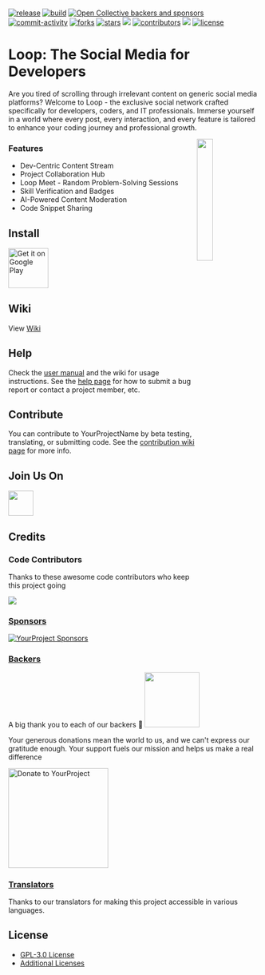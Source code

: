 <p align="center">
<img alt="" src="https://firebasestorage.googleapis.com/v0/b/aicte2-2a28b.appspot.com/o/FDyUvk90yNY2_1024_500.png?alt=media&token=fbaa2ee7-411f-4ca6-9696-45af864236a6"/>
</p>

<a href="https://github.com/GajananPalepwad/Loop/release"><img src="https://img.shields.io/github/v/release/GajananPalepwad/Loop" alt="release"/></a>
<a href="https://github.com/GajananPalepwad/Loop/actions"><img src="https://img.shields.io/github/checks-status/GajananPalepwad/Loop/main?label=build" alt="build"/></a>
<a href="https://opencollective.com/Loop"><img src="https://img.shields.io/opencollective/all/Loop" alt="Open Collective backers and sponsors"/></a>
<a href="https://github.com/GajananPalepwad/Loop/issues"><img src="https://img.shields.io/github/commit-activity/m/GajananPalepwad/Loop" alt="commit-activity"/></a>
<a href="https://github.com/GajananPalepwad/Loop/network/members"><img src="https://img.shields.io/github/forks/GajananPalepwad/Loop" alt="forks"/></a>
<a href="https://github.com/GajananPalepwad/Loop/stargazers"><img src="https://img.shields.io/github/stars/GajananPalepwad/Loop" alt="stars"/></a>
<a href="https://crowdin.com/project/Loop"><img src="https://badges.crowdin.net/Loop/localized.svg"></img></a>
<a href="https://github.com/GajananPalepwad/Loop/graphs/contributors"><img src="https://img.shields.io/github/contributors/GajananPalepwad/Loop" alt="contributors"/></a>
<a href="https://discord.gg/9ryQcpKv"><img src="https://img.shields.io/discord/1269975536189571173/1269975536189571176"></img></a>
<a href="https://github.com/GajananPalepwad/Loop/blob/main/LICENSE"><img src="https://img.shields.io/github/license/GajananPalepwad/Loop" alt="license"/></a>

# Loop: The Social Media for Developers
Are you tired of scrolling through irrelevant content on generic social media platforms? Welcome to Loop - the exclusive social network crafted specifically for developers, coders, and IT professionals. Immerse yourself in a world where every post, every interaction, and every feature is tailored to enhance your coding journey and professional growth.

<img src="https://firebasestorage.googleapis.com/v0/b/aicte2-2a28b.appspot.com/o/app_logo%20(1).png?alt=media&token=dcb44397-327e-48be-ab8e-e03f4c30f7a2" align="right" width="25%" height="25%"></img>

### Features

- Dev-Centric Content Stream
- Project Collaboration Hub
- Loop Meet - Random Problem-Solving Sessions
- Skill Verification and Badges
- AI-Powered Content Moderation
- Code Snippet Sharing

Install
---------
<div style="display:flex;">

<a href="https://play.google.com/store/apps/details?id=com.yourproject&utm_source=global_co&utm_medium=prtnr&utm_content=Mar2515&utm_campaign=PartBadge&pcampaignid=MKT-Other-global-all-co-prtnr-py-PartBadge-Mar2515-1">
    <img alt="Get it on Google Play" height="80"
        src="https://freelogopng.com/images/all_img/1664287128google-play-store-logo-png.png" /></a>

<!--

<a href="https://f-droid.org/repository/browse/?fdid=com.yourproject">
    <img alt="Get it on F-Droid" height="80"
        src="docs/graphics/logos/f-droid-badge.png"></a>

<a href="http://www.amazon.com/gp/product/B004L1G7T2/ref=mas_pm_yourproject">
    <img alt="Get it on Amazon app store" height="80"
        src="docs/graphics/logos/amazon-badge.png"/></a>
        
        -->

</div>

Wiki
----
View [Wiki](https://github.com/GajananPalepwad/Loop/wiki)

Help
----
Check the [user manual](https://yourproject.org/docs/manual.html) and the wiki for usage instructions. See the [help page](https://yourproject.org/docs/help.html) for how to submit a bug report or contact a project member, etc.

Contribute
----------
You can contribute to YourProjectName by beta testing, translating, or submitting code. 
See the [contribution wiki page](https://github.com/GajananPalepwad/Loop/wiki/Contributing) for more info.

Join Us On
----------

<a href="https://discord.gg/1269975536189571173/1269975536189571176"><img src="https://uxwing.com/wp-content/themes/uxwing/download/brands-and-social-media/discord-round-color-icon.png" height="50px"/></a>

## Credits

### Code Contributors

Thanks to these awesome code contributors who keep this project going

<a href="https://github.com/GajananPalepwad/Loop/graphs/contributors"><img src="https://opencollective.com/LoopApp/contributors.svg?width=890&button=false" /></a>

### [Sponsors](https://opencollective.com/Loop#sponsor)
<a href="https://opencollective.com/LoopApp#sponsor" target="_blank">
  <img alt="YourProject Sponsors" src="https://opencollective.com/LoopApp/sponsors.svg?width=890" />
</a>

### [Backers](https://opencollective.com/Loop#backer)

A big thank you to each of our backers 🙏
<a href="https://opencollective.com/LoopApp#backers" target="_blank"><img width=110 src="https://opencollective.com/LoopApp/backers/badge.svg?"></a>

<p>Your generous donations mean the world to us, and we can't express our gratitude enough. Your support fuels our mission and helps us make a real difference</p>

<a href="https://opencollective.com/LoopApp/donate" target="_blank">
  <img alt="Donate to YourProject" src="https://opencollective.com/LoopApp/donate/button@2x.png?color=blue" width=200 />
</a>

### [Translators](https://crowdin.com/project/yourproject/activity-stream)

Thanks to our translators for making this project accessible in various languages.

License
-------
* [GPL-3.0 License](https://github.com/yourusername/yourproject/blob/main/LICENSE)
* [Additional Licenses](https://github.com/yourusername/yourproject/blob/main/ADDITIONAL_LICENSES)
